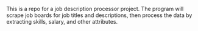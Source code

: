 This is a repo for a job description processor project.
The program will scrape job boards for job titles and descriptions, 
then process the data by extracting skills, salary, and other attributes.
